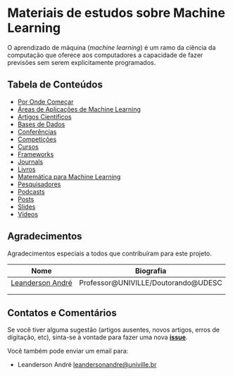 # Materiais de estudos sobre Machine Learning


O aprendizado de máquina (_machine learning_) é um ramo da ciência da computação que oferece aos computadores a capacidade de fazer previsões sem serem explicitamente programados.


## Tabela de Conteúdos

* [Por Onde Começar](por-onde-comecar.md)
* [Áreas de Aplicações de Machine Learning](areas-aplicacoes-ml.md)
* [Artigos Científicos](artigos-cientificos.md)
* [Bases de Dados](bases-de-dados.md)
* [Conferências](conferencias.md)
* [Competições](competicoes.md)
* [Cursos](cursos.md)
* [Frameworks](frameworks.md)
* [Journals](journals.md)
* [Livros](livros.md)
* [Matemática para Machine Learning](matematica-para-ml.md)
* [Pesquisadores](pesquisadores.md)
* [Podcasts](podcasts.md)
* [Posts](posts.md)
* [Slides](slides.md)
* [Vídeos](videos.md)

## Agradecimentos

Agradecimentos especiais a todos que contribuíram para este projeto.

| Nome | Biografia |
|------|-----------|
| [Leanderson André](https://github.com/leandersonandre)     |    Professor@UNIVILLE/Doutorando@UDESC       |
|      |           |
|      |           |

## Contatos e Comentários

Se você tiver alguma sugestão (artigos ausentes, novos artigos, erros de digitação, etc), sinta-se à vontade para fazer uma nova [**issue**](https://github.com/univille-machine-learning/materiais-de-estudo-sobre-machine-learning/issues/new). 

Você também pode enviar um email para: 

* Leanderson André [leandersonandre@univille.br](mailto:leandersonandre@univille.br)


